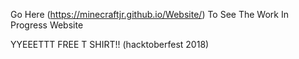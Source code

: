 Go Here (https://minecraftjr.github.io/Website/) To See The Work In Progress Website


YYEEETTT FREE T SHIRT!! (hacktoberfest 2018)
